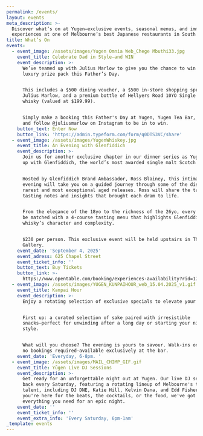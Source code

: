 ```yaml
---
permalink: /events/
layout: events
meta_description: >-
  Discover what’s on at Yugen—exclusive events, seasonal menus, and immersive
  experiences at one of Melbourne’s best Japanese restaurants in South Yarra.
title: What’s On
events:
  - event_image: /assets/images/Yugen Omnia Web_Chege Mbuthi33.jpg
    event_title: Celebrate Dad in Style–and WIN
    event_description: >-
      We’ve teamed up with Julius Marlow to give you the chance to win a $1,200
      luxury prize pack this Father’s Day.


      This includes a $500 dining voucher, a $500 in-store shopping spree at
      Julius Marlow, and a premium bottle of Hellyers Road 10YO Single Malt
      whisky (valued at $199.99).


      Simply make a booking this Father's Day at Yugen, Yugen Tea Bar, or Omnia
      and follow @juliusmarlow on Instagram to be in to win.
    button_text: Enter Now
    button_link: 'https://admin.typeform.com/form/q0DTS3VC/share'
  - event_image: /assets/images/YugenWhiskey.jpg
    event_title: An Evening with Glenfiddich
    event_description: >-
      Join us for another exclusive chapter in our dinner series as Yugen teams
      up with Glenfiddich, the world’s most awarded single malt Scotch whisky.


      Hosted by Glenfiddich Brand Ambassador, Ross Blainey, this intimate
      evening will take you on a guided journey through some of the distillery’s
      rarest and most exceptional aged releases. Ross will share the tales,
      tasting notes and insights that brought each dram to life.


      From the elegance of the 18yo to the richness of the 26yo, every sip will
      be matched with a 4-course tasting menu that highlights Glenfiddich
      whisky’s character and complexity.


      $230 per person. This exclusive event will be held upstairs in The Bromley
      Gallery.
    event_date: 'September 4, 2025'
    event_adress: 625 Chapel Street
    event_ticket_info: ''
    button_text: Buy Tickets
    button_link: >-
      https://www.opentable.com/booking/experiences-availability?rid=170390&restref=170390&experienceId=512550&utm_source=external&utm_medium=referral&utm_campaign=shared
  - event_image: /assets/images/YUGEN_KUNPAIHOUR_web_15.04.2025_v1.gif
    event_title: Kanpai Hour
    event_description: >-
      Enjoy a rotating selection of exclusive specials to elevate your evening.


      First up: a curated selection of sake paired with irresistible
      snacks—perfect for unwinding after a long day or starting your night in
      style.


      What will you choose? The evening is yours to savour. Walk-ins only, with
      no bookings required—available exclusively at the bar.
    event_date: 'Everyday, 6-8pm. '
  - event_image: /assets/images/MAIL_CHIMP_GIF.gif
    event_title: Yūgen Live DJ Sessions
    event_description: >-
      Get ready for an unforgettable night out at Yugen. Our live DJ sets are
      back every Saturday, featuring a rotating lineup of Melbourne's top
      talent, including DJ DNE, Katie Hill, Kelvin Dana, and Edd Fisher. Whether
      you're here for the beats, the cocktails, or the food, we've got
      everything you need for an epic night.
    event_date: ''
    event_ticket_info: ''
    event_extra_info: 'Every Saturday, 6pm-1am'
_template: events
---
```



